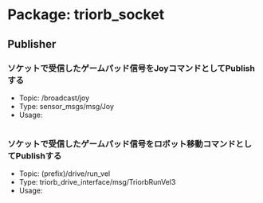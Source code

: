 # Package: triorb_socket

## Publisher
### ソケットで受信したゲームパッド信号をJoyコマンドとしてPublishする
- Topic: /broadcast/joy
- Type: sensor_msgs/msg/Joy
- Usage: 
```bash
```

### ソケットで受信したゲームパッド信号をロボット移動コマンドとしてPublishする
- Topic: (prefix)/drive/run_vel
- Type: triorb_drive_interface/msg/TriorbRunVel3
- Usage: 
```bash
```